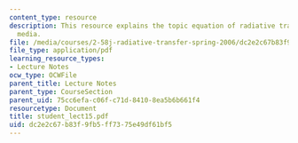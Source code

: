 ```yaml
---
content_type: resource
description: This resource explains the topic equation of radiative transfer in participating
  media.
file: /media/courses/2-58j-radiative-transfer-spring-2006/dc2e2c67b83f9fb5ff7375e49df61bf5_student_lect15.pdf
file_type: application/pdf
learning_resource_types:
- Lecture Notes
ocw_type: OCWFile
parent_title: Lecture Notes
parent_type: CourseSection
parent_uid: 75cc6efa-c06f-c71d-8410-8ea5b6b661f4
resourcetype: Document
title: student_lect15.pdf
uid: dc2e2c67-b83f-9fb5-ff73-75e49df61bf5
---
```

